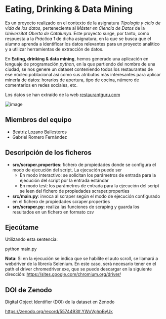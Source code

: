 # Eating, Drinking & Data Mining


Es un proyecto realizado en el contexto de la asignatura *Tipología y ciclo de vida de los datos*, perteneciente
al *Máster en Ciencia de Datos* de la *Universitat Oberta de Catalunya*.
Este proyecto surge, por tanto, como respuesta a la *Práctica 1* de dicha asignatura, en la que se busca que el 
alumno aprenda a identificar los datos relevantes para un proyecto analítico y a utilizar herramientas de 
extracción de datos.

En **Eating, drinking & data mining**, hemos generado una aplicación en lenguaje de programación *python*, en la que 
partiendo del nombre de una ciudad, se nos genere un dataset conteniendo todos los restaurantes de ese núcleo
poblacional así como sus atributos más interesantes para aplicar minería de datos: horarios de apertura, tipo de
cocina, número de comentarios en redes sociales, etc.

Los datos se han extraído de la web [restaurantguru.com](https://restaurantguru.com/)

![image](https://user-images.githubusercontent.com/92667730/137620094-94f98884-0130-427a-b91b-d1dba5225d3d.png)


## Miembros del equipo

- Beatriz Lozano Ballesteros
- Gabriel Romero Fernández

## Descripción de los ficheros

- **src/scraper.properties**: fichero de propiedades donde se configura el modo de ejecución del script. 
La ejecución puede ser
  - En modo interactivo: se solicitan los parámetros de entrada para la ejecución del script por la entrada estándar
  - En modo test: los parámetros de entrada para la ejecución del script se leen del fichero de propiedades scraper.properties
- **src/main.py**: invoca al scraper según el modo de ejecución configurado en el fichero de propiedades scraper.properties
- **src/scraper.py**: realiza las funciones de scraping y guarda los resultados en un fichero en formato csv

## Ejecútame

Utilizando esta sentencia:

python main.py

**Nota**: Si en la ejecución se indica que se habilite el auto scroll, se llamará a webdriver de la librería Selenium. En este caso, será necesario tener en el path el driver  chromedriver.exe, que se puede descargar en la siguiente dirección: https://sites.google.com/chromium.org/driver/

## DOI de Zenodo

Digital Object Identifier (DOI) de la dataset en Zenodo

https://zenodo.org/record/5574493#.YWxVghpByUk

